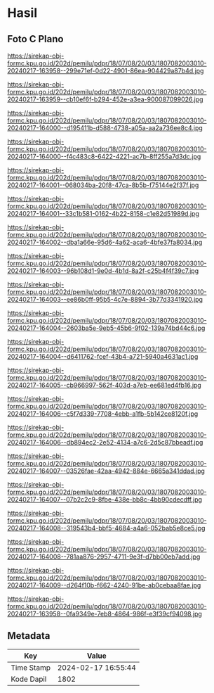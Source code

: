 # Hasil

## Foto C Plano

https://sirekap-obj-formc.kpu.go.id/202d/pemilu/pdpr/18/07/08/20/03/1807082003010-20240217-163958--299e71ef-0d22-4901-86ea-904429a87b4d.jpg

https://sirekap-obj-formc.kpu.go.id/202d/pemilu/pdpr/18/07/08/20/03/1807082003010-20240217-163959--cb10ef6f-b294-452e-a3ea-900087099026.jpg

https://sirekap-obj-formc.kpu.go.id/202d/pemilu/pdpr/18/07/08/20/03/1807082003010-20240217-164000--d195411b-d588-4738-a05a-aa2a736ee8c4.jpg

https://sirekap-obj-formc.kpu.go.id/202d/pemilu/pdpr/18/07/08/20/03/1807082003010-20240217-164000--f4c483c8-6422-4221-ac7b-8ff255a7d3dc.jpg

https://sirekap-obj-formc.kpu.go.id/202d/pemilu/pdpr/18/07/08/20/03/1807082003010-20240217-164001--068034ba-20f8-47ca-8b5b-f75144e2f37f.jpg

https://sirekap-obj-formc.kpu.go.id/202d/pemilu/pdpr/18/07/08/20/03/1807082003010-20240217-164001--33c1b581-0162-4b22-8158-c1e82d51989d.jpg

https://sirekap-obj-formc.kpu.go.id/202d/pemilu/pdpr/18/07/08/20/03/1807082003010-20240217-164002--dba1a66e-95d6-4a62-aca6-4bfe37fa8034.jpg

https://sirekap-obj-formc.kpu.go.id/202d/pemilu/pdpr/18/07/08/20/03/1807082003010-20240217-164003--96b108d1-9e0d-4b1d-8a2f-c25b4f4f39c7.jpg

https://sirekap-obj-formc.kpu.go.id/202d/pemilu/pdpr/18/07/08/20/03/1807082003010-20240217-164003--ee86b0ff-95b5-4c7e-8894-3b77d3341920.jpg

https://sirekap-obj-formc.kpu.go.id/202d/pemilu/pdpr/18/07/08/20/03/1807082003010-20240217-164004--2603ba5e-9eb5-45b6-9f02-139a74bd44c6.jpg

https://sirekap-obj-formc.kpu.go.id/202d/pemilu/pdpr/18/07/08/20/03/1807082003010-20240217-164004--d6411762-fcef-43b4-a721-5940a4631ac1.jpg

https://sirekap-obj-formc.kpu.go.id/202d/pemilu/pdpr/18/07/08/20/03/1807082003010-20240217-164005--cb966997-562f-403d-a7eb-ee681ed4fb16.jpg

https://sirekap-obj-formc.kpu.go.id/202d/pemilu/pdpr/18/07/08/20/03/1807082003010-20240217-164006--c5f7d339-7708-4ebb-a1fb-5b142ce8120f.jpg

https://sirekap-obj-formc.kpu.go.id/202d/pemilu/pdpr/18/07/08/20/03/1807082003010-20240217-164006--db894ec2-2e52-4134-a7c6-2d5c87bbeadf.jpg

https://sirekap-obj-formc.kpu.go.id/202d/pemilu/pdpr/18/07/08/20/03/1807082003010-20240217-164007--03526fae-42aa-4942-884e-6665a341ddad.jpg

https://sirekap-obj-formc.kpu.go.id/202d/pemilu/pdpr/18/07/08/20/03/1807082003010-20240217-164007--07b2c2c9-8fbe-438e-bb8c-4bb90cdecdff.jpg

https://sirekap-obj-formc.kpu.go.id/202d/pemilu/pdpr/18/07/08/20/03/1807082003010-20240217-164008--319543b4-bbf5-4684-a4a6-052bab5e8ce5.jpg

https://sirekap-obj-formc.kpu.go.id/202d/pemilu/pdpr/18/07/08/20/03/1807082003010-20240217-164008--781aa876-2957-4711-9e3f-d7bb00eb7add.jpg

https://sirekap-obj-formc.kpu.go.id/202d/pemilu/pdpr/18/07/08/20/03/1807082003010-20240217-164009--d264f10b-f662-4240-91be-ab0cebaa8fae.jpg

https://sirekap-obj-formc.kpu.go.id/202d/pemilu/pdpr/18/07/08/20/03/1807082003010-20240217-163958--0fa9349e-7eb8-4864-986f-e3f39cf94098.jpg


## Metadata

| Key        | Value               |
| ---------- | ------------------- |
| Time Stamp | 2024-02-17 16:55:44 |
| Kode Dapil | 1802                |



